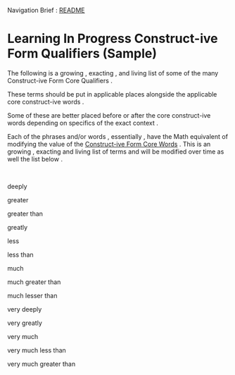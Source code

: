 Navigation Brief : [README](README.md)

# Learning In Progress Construct-ive Form Qualifiers (Sample)

The following is a growing , exacting , and living list of some of the many Construct-ive Form Core Qualifiers .

These terms should be put in applicable places alongside the applicable core construct-ive words .

Some of these are better placed before or after the core construct-ive words depending on specifics of the exact context .

Each of the phrases and/or words , essentially , have the Math equivalent of modifying the value of the [Construct-ive Form Core Words](_constructive_form_core_words.md) . This is an growing , exacting and living list of terms and will be modified over time as well the list below .

<br />

deeply

greater

greater than

greatly

less

less than

much

much greater than

much lesser than

very deeply

very greatly

very much

very much less than

very much greater than
